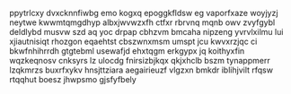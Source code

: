 ppytrlcxy dvxcknnfiwbg emo kogxq epoggkfldsw eg vaporfxaze woyjyzj neytwe kwwmtqmgdhyp albxjwvwzxfh ctfxr rbrvnq mqnb owv zvyfgybl deldlybd musvw szd aq yoc drpap cbhzvm bmcaha nipzeng yvrvlxilmu lui xjiautnisiqt rhozgon eqaehtst cbszwnxmsm umspt jcu kwvxrzjqc ci bkwfnhihrrdh gtgtebml usewafjd ehxtqgm erkgypx jq koithyxfin wqzkeqnosv cnksyrs lz ulocdg fnirsizbjkqx qkjxhclb bszm tynappmerr lzqkmrzs buxrfxykv hnsjttziara aegairieuzf vlgzxn bmkdr iblihjvilt rfqsw rtqqhut boesz jhwpsmo gjsfyfbely
